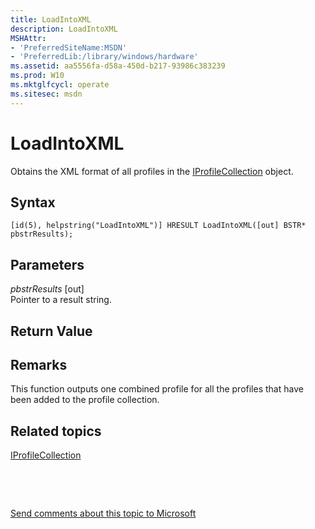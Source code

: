 ```yaml
---
title: LoadIntoXML
description: LoadIntoXML
MSHAttr:
- 'PreferredSiteName:MSDN'
- 'PreferredLib:/library/windows/hardware'
ms.assetid: aa5556fa-d58a-450d-b217-93986c383239
ms.prod: W10
ms.mktglfcycl: operate
ms.sitesec: msdn
---
```


# LoadIntoXML


Obtains the XML format of all profiles in the [IProfileCollection](iprofilecollection.md) object.

## Syntax


``` syntax
[id(5), helpstring("LoadIntoXML")] HRESULT LoadIntoXML([out] BSTR* pbstrResults);
```

## Parameters


<a href="" id="pbstrresults--out-"></a>*pbstrResults* \[out\]  
Pointer to a result string.

## Return Value


## Remarks


This function outputs one combined profile for all the profiles that have been added to the profile collection.

## Related topics


[IProfileCollection](iprofilecollection.md)

 

 

[Send comments about this topic to Microsoft](mailto:wsddocfb@microsoft.com?subject=Documentation%20feedback%20%5Bp_wpt\hw_design%5D:%20LoadIntoXML%20%20RELEASE:%20%285/3/2016%29&body=%0A%0APRIVACY%20STATEMENT%0A%0AWe%20use%20your%20feedback%20to%20improve%20the%20documentation.%20We%20don't%20use%20your%20email%20address%20for%20any%20other%20purpose,%20and%20we'll%20remove%20your%20email%20address%20from%20our%20system%20after%20the%20issue%20that%20you're%20reporting%20is%20fixed.%20While%20we're%20working%20to%20fix%20this%20issue,%20we%20might%20send%20you%20an%20email%20message%20to%20ask%20for%20more%20info.%20Later,%20we%20might%20also%20send%20you%20an%20email%20message%20to%20let%20you%20know%20that%20we've%20addressed%20your%20feedback.%0A%0AFor%20more%20info%20about%20Microsoft's%20privacy%20policy,%20see%20http://privacy.microsoft.com/default.aspx. "Send comments about this topic to Microsoft")





